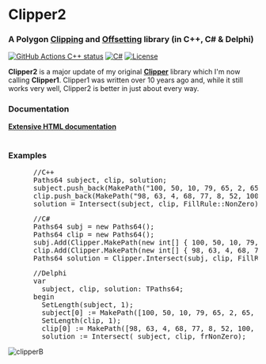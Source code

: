 # Clipper2
### A Polygon <a href="https://en.wikipedia.org/wiki/Clipping_(computer_graphics)">Clipping</a> and <a href="https://en.wikipedia.org/wiki/Parallel_curve">Offsetting</a> library (in C++, C# &amp; Delphi)<br>
[![GitHub Actions C++ status](https://github.com/AngusJohnson/Clipper2/actions/workflows/actions_cpp.yml/badge.svg)](https://github.com/AngusJohnson/Clipper2/actions/workflows/actions_cpp.yml)&nbsp;[![C#](https://github.com/AngusJohnson/Clipper2/actions/workflows/actions_csharp.yml/badge.svg)](https://github.com/AngusJohnson/Clipper2/actions/workflows/actions_csharp.yml)&nbsp;[![License](https://img.shields.io/badge/License-Boost_1.0-lightblue.svg)](https://www.boost.org/LICENSE_1_0.txt)

<b>Clipper2</b> is a major update of my original <a href="https://sourceforge.net/projects/polyclipping/"><b>Clipper</b></a> library which I'm now calling <b>Clipper1</b>. Clipper1 was written over 10 years ago and, while it still works very well, Clipper2 is better in just about every way.

### Documentation

 <a href="http://www.angusj.com/clipper2/Docs/Overview.htm"><b>Extensive HTML documentation</b></a>
<br><br>

### Examples

<pre>
      //C++
      Paths64 subject, clip, solution;
      subject.push_back(MakePath("100, 50, 10, 79, 65, 2, 65, 98, 10, 21"));
      clip.push_back(MakePath("98, 63, 4, 68, 77, 8, 52, 100, 19, 12"));
      solution = Intersect(subject, clip, FillRule::NonZero);</pre>
<pre>      //C#
      Paths64 subj = new Paths64();
      Paths64 clip = new Paths64();
      subj.Add(Clipper.MakePath(new int[] { 100, 50, 10, 79, 65, 2, 65, 98, 10, 21 }));
      clip.Add(Clipper.MakePath(new int[] { 98, 63, 4, 68, 77, 8, 52, 100, 19, 12 }));
      Paths64 solution = Clipper.Intersect(subj, clip, FillRule.NonZero);</pre>
<pre>      //Delphi
      var 
        subject, clip, solution: TPaths64;
      begin
        SetLength(subject, 1);
        subject[0] := MakePath([100, 50, 10, 79, 65, 2, 65, 98, 10, 21]);
        SetLength(clip, 1);
        clip[0] := MakePath([98, 63, 4, 68, 77, 8, 52, 100, 19, 12]);
        solution := Intersect( subject, clip, frNonZero);</pre>
![clipperB](https://user-images.githubusercontent.com/5280692/178123810-1719a1f5-25c3-4a9e-b419-e575ff056272.svg)
